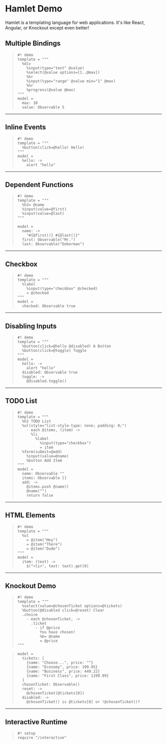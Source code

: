 Hamlet Demo
===========

Hamlet is a templating language for web applications. It's like React, Angular,
or Knockout except even better!

Multiple Bindings
-----------------

>     #! demo
>     template = """
>       %div
>         %input(type="text" @value)
>         %select(@value options=[1..@max])
>         %hr
>         %input(type="range" @value min="1" @max)
>         %hr
>         %progress(@value @max)
>     """
>     model =
>       max: 10
>       value: Observable 5

---

Inline Events
-------------

>     #! demo
>     template = """
>       %button(click=@hello) Hello!
>     """
>     model =
>       hello: ->
>         alert "hello"

---

Dependent Functions
-------------------

>     #! demo
>     template = """
>       %h2= @name
>       %input(value=@first)
>       %input(value=@last)
>     """
>
>     model =
>       name: ->
>         "#{@first()} #{@last()}"
>       first: Observable("Mr.")
>       last: Observable("Doberman")

---

Checkbox
--------

>     #! demo
>     template = """
>       %label
>         %input(type="checkbox" @checked)
>         = @checked
>     """
>     model =
>       checked: Observable true

---

Disabling Inputs
----------------

>     #! demo
>     template = """
>       %button(click=@hello @disabled) A Button
>       %button(click=@toggle) Toggle
>     """
>     model =
>       hello: ->
>         alert "hello"
>       disabled: Observable true
>       toggle: ->
>         @disabled.toggle()
>

---

TODO List
---------

>     #! demo
>     template = """
>       %h2 TODO List
>       %ul(style="list-style-type: none; padding: 0;")
>         - each @items, (item) ->
>           %li
>             %label
>               %input(type="checkbox")
>               = item
>       %form(submit=@add)
>         %input(value=@name)
>         %button Add Item
>     """
>     model =
>       name: Observable ""
>       items: Observable []
>       add: ->
>         @items.push @name()
>         @name("")
>         return false


---

HTML Elements
-------------

>     #! demo
>     template = """
>       %ul
>         = @item("Hey")
>         = @item("There")
>         = @item("Dude")
>     """
>     model =
>       item: (text) ->
>         $("<li>", text: text).get(0)

---

Knockout Demo
-------------

>     #! demo
>     template = """
>       %select(value=@chosenTicket options=@tickets)
>       %button(@disabled click=@reset) Clear
>       .choice
>         - each @chosenTicket, ->
>           .ticket
>             - if @price
>               You have chosen!
>               %b= @name
>               = @price
>     """

>     model =
>       tickets: [
>         {name: "Choose...", price: ""}
>         {name: "Economy", price: 199.95}
>         {name: "Business", price: 449.22}
>         {name: "First Class", price: 1199.99}
>       ]
>       chosenTicket: Observable()
>       reset: ->
>         @chosenTicket(@tickets[0])
>       disabled: ->
>         @chosenTicket() is @tickets[0] or !@chosenTicket()?

---

Interactive Runtime
-------------------

>     #! setup
>     require "/interactive"
